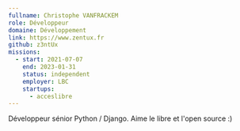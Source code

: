 ```yaml
---
fullname: Christophe VANFRACKEM
role: Développeur
domaine: Développement
link: https://www.zentux.fr
github: z3ntUx
missions:
  - start: 2021-07-07
    end: 2023-01-31
    status: independent
    employer: LBC
    startups:
      - acceslibre
---
```

Développeur sénior Python / Django.
Aime le libre et l'open source :)
